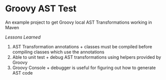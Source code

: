 # Groovy AST Test

An example project to get Groovy local AST Transformations working in Maven

*Lessons Learned*

1. AST Transformation annotations + classes must be compiled before compiling classes which use the annotations
2. Able to unit test + debug AST transformations using helpers provided by Groovy
3. Groovy Console + debugger is useful for figuring out how to generate AST code

